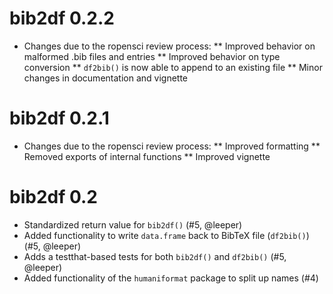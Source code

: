 # bib2df 0.2.2

* Changes due to the ropensci review process:
** Improved behavior on malformed .bib files and entries
** Improved behavior on type conversion
** `df2bib()` is now able to append to an existing file
** Minor changes in documentation and vignette

# bib2df 0.2.1

* Changes due to the ropensci review process:
** Improved formatting
** Removed exports of internal functions
** Improved vignette



# bib2df 0.2

* Standardized return value for `bib2df()` (#5, @leeper)
* Added functionality to write `data.frame` back to BibTeX file (`df2bib()`) (#5, @leeper)
* Adds a testthat-based tests for both `bib2df()` and `df2bib()` (#5, @leeper)
* Added functionality of the `humaniformat` package to split up names (#4)
